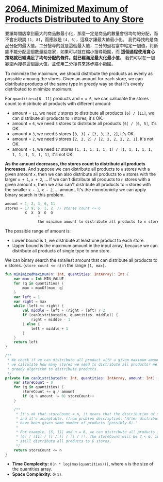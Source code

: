 # [2064. Minimized Maximum of Products Distributed to Any Store](https://leetcode.com/problems/minimized-maximum-of-products-distributed-to-any-store/description/)

要讓每間店拿到最大的商品數最小化，那麼一定是商品的數量會很均勻的分配，而不會出現說 `[1, 8]`，而應該是 `[4, 5]`，這樣才讓最大值最小化。
我們尋找的是商品分配的最大值，二分搜尋的就是這個最大值，二分的過程當中給定一個值，判斷能不能分配這個數量給店家，如果可以就在縮小搜尋範圍，而 **這個過程使用貪心策略就已經滿足了均勻分配的條件，就已經滿足最大化最小值**。
我們可以在一個範圍內搜尋這個最大值，並使用二分搜尋來逐步縮小範圍。

To minimize the maximum, we should distribute the products as evenly as possible amoung the stores. Given an amount for each store, we can distribute products of the same type in greedy way so that it's evenly distributed to minimize maximum.

For `quantities=[6, 11]` products and `n = 6`, we can calculate the stores count to distribute all products with different amount:
* amount = `11`, we need `2` stores to distribute all products `[6] / [11]`, we can distribute all products to `n` stores, it's OK.
* amount = `6`, we need `3` stores to distribute all products `[6] / [6, 5]`, it's OK.
* amount = `3`, we need `6` stores `[3, 3] / [3, 3, 3, 2]`, it's OK.
* amount = `2`, we need `9` stores `[2, 2, 2] / [2, 2, 2, 2, 2, 1]`, it's not OK.
* amount = `1`, we need `17` stores `[1, 1, 1, 1, 1, 1] / [1, 1, 1, 1, 1, 1, 1, 1, 1, 1, 1]`, it's not OK.

**As the amount decreases, the stores count to distribute all products increases.** And suppose we can distribute all products to `n` stores with a given amount `x`, then we can also distribute all products to `n` stores with the larger `x + 1`, `x + 2`, ... If we can't distribute all products to `n` stores with a given amount `x`, then we also can't distribute all products to `n` stores with the smaller `x - 1`, `x - 2`, ... amount. It's the monotonicity we can apply binary search in this problem.

```js
amount = 1, 2, 3, 6, 11
stores = 17 9, 6, 3, 2  // stores count <= 6
         X  X  O  O  O
               ^
               the minimum amount to distribute all products to n stores
```

The possible range of amount is:
* Lower bound is `1`, we distribute at least one product to each store.
* Upper bound is the maximum amount in the input array, because we can distribute all products of single type to one store. 

We can binary search the smallest amount that can distribute all products to `n` stores. (`store count <= n`) in the range `[1, max]`.

```kotlin
fun minimizedMaximum(n: Int, quantities: IntArray): Int {
    var max = Int.MIN_VALUE
    for (q in quantities) {
        max = maxOf(max, q)
    }
    var left = 1
    var right = max
    while (left <= right) {
        val middle = left + (right - left) / 2
        if (canDistributed(n, quantities, middle)) {
            right = middle - 1
        } else {
            left = middle + 1
        }
    }
    return left
}

/**
 * We check if we can distribute all product with a given maximum amount,
 * we calculate how many stores we need to distribute all products? We use 
 * greedy algorithm to distribute products.
 */
private fun canDistributed(n: Int, quantities: IntArray, amount: Int): Boolean {
    var storeCount = 0
    for (q in quantities) {
        storeCount += q / amount
        if (q % amount != 0) storeCount++
    }

    /**
     * It's ok that storeCount < n, it means that the distribution of some store are empty
     * and it's acceptable. (from problem description: "After distribution, each store will 
     * have been given some number of products (possibly 0)."
     *
     * For example, [6, 11] and n = 6, we can distribute all products in this way:
     * [6] / [11] / [] / [] / [] / []. The storeCount will be 2 < 6, in this case, we can
     * still distribute all products to 6 stores.
     */
    return storeCount <= n
}
```

* **Time Complexity:** `O(n * log(max(quantities)))`, where `n` is the size of the quantities array.
* **Space Complexity:** `O(1)`.